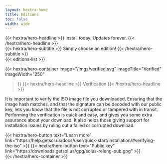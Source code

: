 ```yaml
---
layout: hextra-home
title: Editions
toc: false
width: wide
---
```


<div class="mx-auto mt-6 mb-4">
{{< hextra/hero-headline >}}
Install today. Updates forever.
{{< /hextra/hero-headline >}}
</div>

<div class="mx-auto mt-4 mb-4">
  {{< hextra/hero-subtitle >}}
  Simply choose an edition!
  {{< /hextra/hero-subtitle >}}
</div>

<div class="mb-16">
  {{< editions-list >}}
</div>

{{< hextra/hero-container
  image="/imgs/verified.svg"
  imageTitle="Verified"
  imageWidth="250"
>}}
  {{< hextra/hero-headline >}}
  Verification
  {{< /hextra/hero-headline >}}

  <p class="not-prose mt-4">
    It is important to verify the ISO image file you downloaded. Ensuring that the image hash matches, and that the signature
    can be decoded with our public key, lets you know that the file is not corrupted or tampered with in transit. Performing
    the verification is quick and easy, and gives you some extra assurance about your download. It also helps those giving
    support for installation issues by ruling out a failed or corrupted download.
  </p>

  <div class="mt-4">
    {{< hextra/hero-button text="Learn more" link="https://help.getsol.us/docs/user/quick-start/installation/#verifying-the-iso" >}}
    {{< hextra/hero-button text="Public key" link="https://downloads.getsol.us/gpg/solus-releng-pub.gpg" >}}
  </div>
{{< /hextra/hero-container >}}
